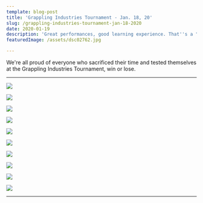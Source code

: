 ```yaml
---
template: blog-post
title: 'Grappling Industries Tournament - Jan. 18, 20'
slug: /grappling-industries-tournament-jan-18-2020
date: 2020-01-19
description: 'Great performances, good learning experience. That''s a "W" in our book! '
featuredImage: /assets/dsc02762.jpg

---
```


We're all proud of everyone who sacrificed their time and tested themselves at the Grappling Industries Tournament, win or lose.

---

![](/img/dsc03189.jpg)

![](/img/dsc03289.jpg)

![](/img/dsc02839.jpg)

![](/img/dsc02939.jpg)

![](/img/dsc02960.jpg)

![](/img/dsc03088.jpg)

![](/img/dsc03093.jpg)

![](/img/dsc03096.jpg)

![](/img/dsc02997.jpg)

![](/img/dsc03009.jpg)

---
